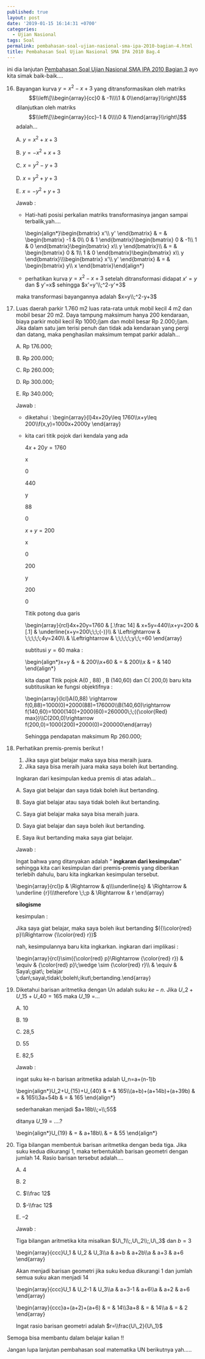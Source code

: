 ```yaml
---
published: true
layout: post
date: '2019-01-15 16:14:31 +0700'
categories:
  - Ujian Nasional
tags: Soal
permalink: pembahasan-soal-ujian-nasional-sma-ipa-2010-bagian-4.html
title: Pembahasan Soal Ujian Nasional SMA IPA 2010 Bag.4
---
```

ini dia lanjutan [Pembahasan Soal Ujian Nasional SMA IPA 2010 Bagian 3]({{site.baseurl}}/pembahasan-soal-ujian-nasional-sma-ipa-2010-bagian-3.html) ayo kita simak baik-baik….

16. Bayangan kurva $y=x^2-x+3$ yang ditransformasikan oleh matriks $$\\left\[\\begin{array}{cc}0 & -1\\\\1 & 0\\end{array}\\right\]$$ dilanjutkan oleh matriks $$\\left\[\\begin{array}{cc}-1 & 0\\\\0 & 1\\end{array}\\right\]$$ adalah…
    
    A. $y=x^2+x+3$
    
    B. $y=-x^2+x+3$
    
    C. $x=y^2-y+3$
    
    D. $x=y^2+y+3$
    
    E. $x=-y^2+y+3$
    
    Jawab :
    
    *   Hati-hati posisi perkalian matriks transformasinya jangan sampai terbalik,yah….
        
        \\begin{align\*}\\begin{bmatrix} x'\\\\ y' \\end{bmatrix} & = & \\begin{bmatrix} -1 & 0\\\\ 0 & 1 \\end{bmatrix}\\begin{bmatrix} 0 & -1\\\\ 1 & 0 \\end{bmatrix}\\begin{bmatrix} x\\\\ y \\end{bmatrix}\\\\ & = & \\begin{bmatrix} 0 & 1\\\\ 1 & 0 \\end{bmatrix}\\begin{bmatrix} x\\\\ y \\end{bmatrix}\\\\\\begin{bmatrix} x'\\\\ y' \\end{bmatrix} & = & \\begin{bmatrix} y\\\\ x \\end{bmatrix}\\end{align\*}
        
    *   perhatikan kurva $y=x^2-x+3$ setelah ditransformasi didapat $x'=y$ dan $ y'=x$ sehingga $x'=y'\\;^2-y'+3$
        
    
    maka transformasi bayangannya adalah $x=y\\;^2-y+3$
    
17. Luas daerah parkir 1.760 m2 luas rata-rata untuk mobil kecil 4 m2 dan mobil besar 20 m2. Daya tampung maksimum hanya 200 kendaraan, biaya parkir mobil kecil Rp 1000;/jam dan mobil besar Rp 2.000;/jam. Jika dalam satu jam terisi penuh dan tidak ada kendaraan yang pergi dan datang, maka penghasilan maksimum tempat parkir adalah…
    
    A. Rp 176.000;
    
    B. Rp 200.000;
    
    C. Rp 260.000;
    
    D. Rp 300.000;
    
    E. Rp 340.000;
    
    Jawab :
    
    *   diketahui : \\begin{array}{l}4x+20y\\leq 1760\\\\x+y\\leq 200\\\\f(x,y)=1000x+2000y \\end{array}
        
    *   kita cari titik pojok dari kendala yang ada
        
        $4x+20y=1760$
        
        x
        
        0
        
        440
        
        y
        
        88
        
        0
        
        $x+y=200$
        
        x
        
        0
        
        200
        
        y
        
        200
        
        0
        
        Titik potong dua garis
        
        \\begin{array}{rcl}4x+20y=1760 & \[.\\frac 14\] & x+5y=440\\\\x+y=200 & \[.1\] & \\underline{x+y=200\\;\\;\\;(-)}\\\\ & \\Leftrightarrow & \\;\\;\\;\\;\\;4y=240\\\\ & \\Leftrightarrow & \\;\\;\\;\\;\\;y\\;\\;=60 \\end{array}
        
        subtitusi $y = 60$ maka :
        
        \\begin{align\*}x+y & = & 200\\\\x+60 & = & 200\\\\x & = & 140 \\end{align\*}
        
        kita dapat Titik pojok A(0 , 88) , B (140,60) dan C( 200,0) baru kita subtitusikan ke fungsi objektifnya :
        
        \\begin{array}{lcl}A(0,88) \\rightarrow f(0,88)=1000(0)+2000(88)=176000\\\\B(140,60)\\rightarrow f(140,60)=1000(140)+2000(60)=260000\\;\\;({\\color{Red} max})\\\\C(200,0)\\rightarrow f(200,0)=1000(200)+2000(0)=200000\\end{array}
        
        Sehingga pendapatan maksimum Rp 260.000;
        
18. Perhatikan premis-premis berikut !
    
    1.  Jika saya giat belajar maka saya bisa meraih juara.
    2.  Jika saya bisa meraih juara maka saya boleh ikut bertanding.
    
    Ingkaran dari kesimpulan kedua premis di atas adalah…
    
    A. Saya giat belajar dan saya tidak boleh ikut bertanding.
    
    B. Saya giat belajar atau saya tidak boleh ikut bertanding.
    
    C. Saya giat belajar maka saya bisa meraih juara.
    
    D. Saya giat belajar dan saya boleh ikut bertanding.
    
    E. Saya ikut bertanding maka saya giat belajar.
    
    Jawab :
    
    Ingat bahwa yang ditanyakan adalah “ **ingkaran dari kesimpulan**” sehingga kita cari kesimpulan dari premis-premis yang diberikan terlebih dahulu, baru kita ingkarkan kesimpulan tersebut.
    
    \\begin{array}{rcl}p & \\Rightarrow & q\\\\\\underline{q} & \\Rightarrow & \\underline {r}\\\\\\therefore \\;\\;p & \\Rightarrow & r \\end{array}
    
    **silogisme**
    
    kesimpulan :
    
    Jika saya giat belajar, maka saya boleh ikut bertanding $({\\color{red} p}\\Rightarrow {\\color{red} r})$
    
    nah, kesimpulannya baru kita ingkarkan. ingkaran dari implikasi :
    
    \\begin{array}{rcl}\\sim({\\color{red} p}\\Rightarrow {\\color{red} r}) & \\equiv & {\\color{red} p}\\;\\wedge \\sim {\\color{red} r}\\\\ & \\equiv & Saya\\;giat\\; belajar \\;dan\\;saya\\;tidak\\;boleh\\;ikut\\;bertanding.\\end{array}
    
19. Diketahui barisan aritmetika dengan Un adalah suku $ke-n$. Jika $U\_2+U\_{15}+U\_{40}=165$ maka $U\_{19}$ =…
    
    A. 10
    
    B. 19
    
    C. 28,5
    
    D. 55
    
    E. 82,5
    
    Jawab :
    
    ingat suku ke-n barisan aritmetika adalah U\_n=a+(n-1)b
    
    \\begin{align\*}U\_2+U\_{15}+U\_{40} & = & 165\\\\(a+b)+(a+14b)+(a+39b) & = & 165\\\\3a+54b & = & 165 \\end{align\*}
    
    sederhanakan menjadi $a+18b\\;=\\;55$
    
    ditanya $U\_{19}$ = ….?
    
    \\begin{align\*}U\_{19} & = & a+18b\\\\ & = & 55 \\end{align\*}
    
20. Tiga bilangan membentuk barisan aritmetika dengan beda tiga. Jika suku kedua dikurangi 1, maka terbentuklah barisan geometri dengan jumlah 14. Rasio barisan tersebut adalah….
    
    A. 4
    
    B. 2
    
    C. $\\frac 12$
    
    D. $-\\frac 12$
    
    E. $– 2$
    
    Jawab :
    
    Tiga bilangan aritmetika kita misalkan $U\_1\\;,U\_2\\;,U\_3$ dan $b = 3$
    
    \\begin{array}{ccc}U\_1 & U\_2 & U\_3\\\\a & a+b & a+2b\\\\a & a+3 & a+6 \\end{array}
    
    Akan menjadi barisan geometri jika suku kedua dikurangi 1 dan jumlah semua suku akan menjadi 14
    
    \\begin{array}{ccc}U\_1 & U\_2-1 & U\_3\\\\a & a+3-1 & a+6\\\\a & a+2 & a+6 \\end{array}
    
    \\begin{array}{ccc}a+(a+2)+(a+6) & = & 14\\\\3a+8 & = & 14\\\\a & = & 2 \\end{array}
    
    Ingat rasio barisan geometri adalah $r=\\frac{U\_2}{U\_1}$
    

Semoga bisa membantu dalam belajar kalian !!

Jangan lupa lanjutan pembahasan soal matematika UN berikutnya yah…..
